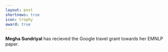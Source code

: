 ```yaml
---
layout: post
shortnews: true
icon: trophy
award: true
---
```


<b>Megha Sundriyal</b> has recieved the Google travel grant towards her EMNLP paper.